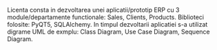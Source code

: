 Licenta consta in dezvoltarea unei aplicatii/prototip ERP cu 3 module/departamente functionale: Sales, Clients, Products.
Biblioteci folosite: PyQT5, SQLAlchemy.
In timpul dezvoltarii aplicatiei s-a utilizat digrame UML de exmplu: Class Diagram, Use Case Diagram, Sequence Diagram.
